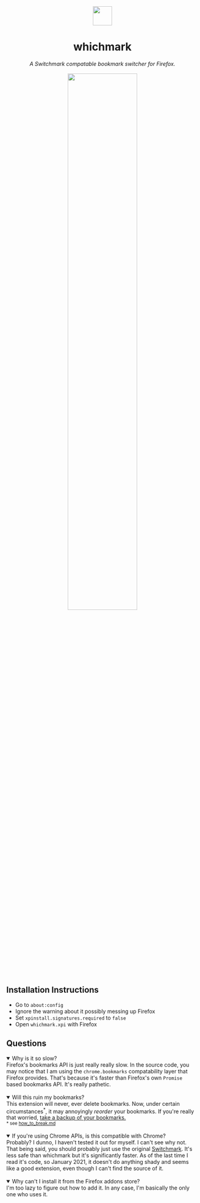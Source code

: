 <div align="center">
   <img width=50px src=icon.png/>
   <h1>whichmark</h1>
   <i>
      A Switchmark compatable bookmark switcher for Firefox.
   </i>
   <br/>
   <br/>
   <img width=60% src=options_page.png/>
</div>
<br/>

## Installation Instructions

- Go to `about:config`
- Ignore the warning about it possibly messing up Firefox
- Set `xpinstall.signatures.required` to `false`
- Open `whichmark.xpi` with Firefox

## Questions

<details open>
   <summary>Why is it so slow?</summary>
   Firefox's bookmarks API is just really really slow. In the source code, you
   may notice that I am using the <code>chrome.bookmarks</code> compatability
   layer that Firefox provides. That's because it's faster than Firefox's own
   <code>Promise</code> based bookmarks API. It's really pathetic.
</details>

<br/>

<details open>
   <summary>Will this ruin my bookmarks?</summary>
   This extension will never, ever delete bookmarks.
   Now, under certain circumstances<sup>*</sup>, it may annoyingly <i>reorder</i> your
   bookmarks. If you're really that worried,
   <a href="https://support.mozilla.org/en-US/kb/export-firefox-bookmarks-to-backup-or-transfer">take a backup of your bookmarks.</a>
   <br/>
   <sup>* see <a href="how_to_break.md">how_to_break.md</a></sup>
</details>

<br/>

<details open>
   <summary>If you're using Chrome APIs, is this compatible with Chrome?</summary>
   Probably? I dunno, I haven't tested it out for myself. I can't see why not.
   That being said, you should probably just use the original <a href="https://chrome.google.com/webstore/detail/switchmark/bnocffbiglfjjcgmifcampfmcbkfbhgc?hl=en-US">Switchmark</a>. It's
   less safe than whichmark but it's significantly faster. As of the last time I
   read it's code, so January 2021, it doesn't do anything shady and seems like
   a good extension, even though I can't find the source of it.
   <br/>
</details>

<br/>

<details open>
   <summary>Why can't I install it from the Firefox addons store?</summary>
   I'm too lazy to figure out how to add it. In any case, I'm basically the only
   one who uses it.
</details>
